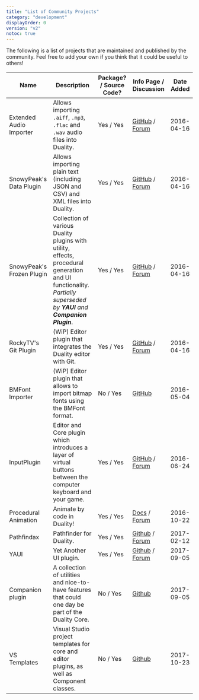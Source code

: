 ```yaml
---
title: "List of Community Projects"
category: "development"
displayOrder: 0
version: "v2"
notoc: true
---
```


The following is a list of projects that are maintained and published by the community. Feel free to add your own if you think that it could be useful to others!

Name | Description | Package? / Source Code? | Info Page / Discussion | Date Added
-----|-------------|-------------------------|------------------------|-----------
Extended Audio Importer | Allows importing `.aiff`, `.mp3`, `.flac` and `.wav` audio files into Duality. | Yes / Yes | [GitHub](https://github.com/importjingles/ExtendedAudioImporter) / [Forum](https://forum.duality2d.net/viewtopic.php?f=18&t=644) | 2016-04-16
SnowyPeak's Data Plugin | Allows importing plain text (including JSON and CSV) and XML  files into Duality. | Yes / Yes | [GitHub](https://github.com/SirePi/duality-data) / [Forum](https://forum.duality2d.net/viewtopic.php?f=18&t=292) | 2016-04-16
SnowyPeak's Frozen Plugin | Collection of various Duality plugins with utility, effects, procedural generation and UI functionality. _Partially superseded by **YAUI** and **Companion Plugin**_. | Yes / Yes | [GitHub](https://github.com/SirePi/duality-frozen) / [Forum](https://forum.duality2d.net/viewtopic.php?f=18&t=319) | 2016-04-16
RockyTV's Git Plugin | (WiP) Editor plugin that integrates the Duality editor with Git. | Yes / Yes | [GitHub](https://github.com/RockyTV/duality-git) / [Forum](https://forum.duality2d.net/viewtopic.php?f=18&t=450) | 2016-04-16
BMFont Importer | (WiP) Editor plugin that allows to import bitmap fonts using the BMFont format. | No / Yes | [GitHub](https://github.com/mika76/duality-bitmapfont-importer) | 2016-05-04
InputPlugin | Editor and Core plugin which introduces a layer of virtual buttons between the computer keyboard and your game. | Yes / Yes | [GitHub](https://github.com/mfep/Duality.InputPlugin) / [Forum](https://forum.duality2d.net/viewtopic.php?f=18&t=832) | 2016-06-24
Procedural Animation | Animate by code in Duality! | Yes / Yes | [Docs](https://github.com/mfep/Duality.ProceduralAnimation/blob/master/README.md) / [Forum](https://forum.duality2d.net/viewtopic.php?f=18&t=970) | 2016-10-22
Pathfindax | Pathfinder for Duality. | Yes / Yes | [Github](https://github.com/Barsonax/Pathfindax) / [Forum](https://forum.duality2d.net/viewtopic.php?f=18&t=1061) | 2017-02-12
YAUI | Yet Another UI plugin. | Yes / Yes | [Github](https://github.com/SirePi/duality-ui) / [Forum](https://forum.duality2d.net/viewtopic.php?f=18&t=940) | 2017-09-05
Companion plugin | A collection of utilities and nice-to-have features that could one day be part of the Duality Core. | No / Yes | [Github](https://github.com/AdamsLair/duality-companion) | 2017-09-05
VS Templates | Visual Studio project templates for core and editor plugins, as well as Component classes. | No / Yes | [Github](https://github.com/Barsonax/DualityVSExtension) | 2017-10-23